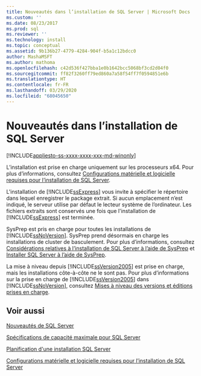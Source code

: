 ```yaml
---
title: Nouveautés dans l’installation de SQL Server | Microsoft Docs
ms.custom: ''
ms.date: 08/23/2017
ms.prod: sql
ms.reviewer: ''
ms.technology: install
ms.topic: conceptual
ms.assetid: 9b136b27-4779-4284-904f-b5a1c12bdcc0
author: MashaMSFT
ms.author: mathoma
ms.openlocfilehash: c42d536f427bba1e0b1642bcc5068bf3cd2d04f0
ms.sourcegitcommit: ff82f3260ff79ed860a7a58f54ff7f0594851e6b
ms.translationtype: HT
ms.contentlocale: fr-FR
ms.lasthandoff: 03/29/2020
ms.locfileid: "68045650"
---
```

# <a name="what39s-new-in-sql-server-installation"></a>Nouveautés dans l’installation de SQL Server
[!INCLUDE[appliesto-ss-xxxx-xxxx-xxx-md-winonly](../../includes/appliesto-ss-xxxx-xxxx-xxx-md-winonly.md)]

 L’installation est prise en charge uniquement sur les processeurs x64. Pour plus d’informations, consultez [Configurations matérielle et logicielle requises pour l’installation de SQL Server](../../sql-server/install/hardware-and-software-requirements-for-installing-sql-server.md).
  
 L'installation de [!INCLUDE[ssExpress](../../includes/ssexpress-md.md)] vous invite à spécifier le répertoire dans lequel enregistrer le package extrait. Si aucun emplacement n’est indiqué, le serveur utilise par défaut le lecteur système de l’ordinateur. Les fichiers extraits sont conservés une fois que l'installation de [!INCLUDE[ssExpress](../../includes/ssexpress-md.md)] est terminée.  
  
 SysPrep est pris en charge pour toutes les installations de [!INCLUDE[ssNoVersion](../../includes/ssnoversion-md.md)]. SysPrep prend désormais en charge les installations de cluster de basculement. Pour plus d’informations, consultez [Considérations relatives à l’installation de SQL Server à l’aide de SysPrep](../../database-engine/install-windows/considerations-for-installing-sql-server-using-sysprep.md) et [Installer SQL Server à l’aide de SysPrep](../../database-engine/install-windows/install-sql-server-using-sysprep.md).  
  
 La mise à niveau depuis [!INCLUDE[ssVersion2005](../../includes/ssversion2005-md.md)] est prise en charge, mais les installations côte\-à\-côte ne le sont pas. Pour plus d’informations sur la prise en charge de [!INCLUDE[ssVersion2005](../../includes/ssversion2005-md.md)] dans [!INCLUDE[ssNoVersion](../../includes/ssnoversion-md.md)], consultez [Mises à niveau des versions et éditions prises en charge](../../database-engine/install-windows/supported-version-and-edition-upgrades.md).  
 
  
## <a name="see-also"></a>Voir aussi  
[Nouveautés de SQL Server](../../sql-server/what-s-new-in-sql-server-2017.md)

[Spécifications de capacité maximale pour SQL Server](../../sql-server/maximum-capacity-specifications-for-sql-server.md)   

[Planification d'une installation SQL Server](../../sql-server/install/planning-a-sql-server-installation.md)   

[Configurations matérielle et logicielle requises pour l’installation de SQL Server](../../sql-server/install/hardware-and-software-requirements-for-installing-sql-server.md)  
  
